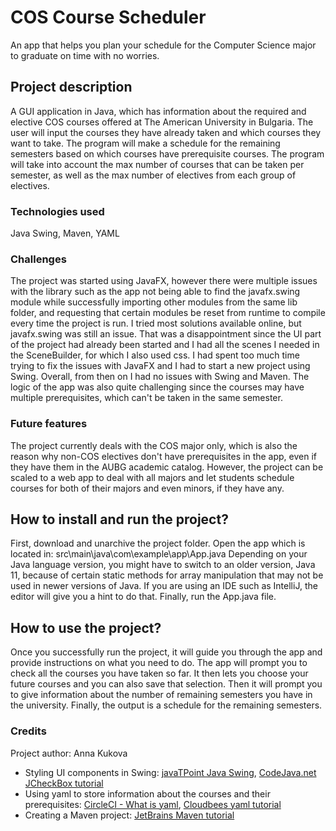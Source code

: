 # COS Course Scheduler
 
An app that helps you plan your schedule for the Computer Science major to graduate on time with no worries.

## Project description

A GUI application in Java, which has information about the required and elective COS courses offered at The American University in Bulgaria. The user will input the courses they have already taken and which courses they want to take. The program will make a schedule for the remaining semesters based on which courses have prerequisite courses. The program will take into account the max number of courses that can be taken per semester, as well as the max number of electives from each group of electives.

### Technologies used
Java Swing, Maven, YAML

### Challenges
The project was started using JavaFX, however there were multiple issues with the library such as the app not being able to find the javafx.swing module while successfully importing other modules from the same lib folder, and requesting that certain modules be reset from runtime to compile every time the project is run. I tried most solutions available online, but javafx.swing was still an issue. That was a disappointment since the UI part of the project had already been started and I had all the scenes I needed in the SceneBuilder, for which I also used css. I had spent too much time trying to fix the issues with JavaFX and I had to start a new project using Swing. Overall, from then on I had no issues with Swing and Maven.
The logic of the app was also quite challenging since the courses may have multiple prerequisites, which can't be taken in the same semester.
### Future features
The project currently deals with the COS major only, which is also the reason why non-COS electives don't have prerequisites in the app, even if they have them in the AUBG academic catalog. However, the project can be scaled to a web app to deal with all majors and let students schedule courses for both of their majors and even minors, if they have any.

## How to install and run the project?
First, download and unarchive the project folder. 
Open the app which is located in: src\main\java\com\example\app\App.java
Depending on your Java language version, you might have to switch to an older version, Java 11, because of certain static methods for array manipulation that may not be used in newer versions of Java. If you are using an IDE such as IntelliJ, the editor will give you a hint to do that.
Finally, run the App.java file.


## How to use the project?
Once you successfully run the project, it will guide you through the app and provide instructions on what you need to do.
The app will prompt you to check all the courses you have taken so far. It then lets you choose your future courses and you can also save that selection. Then it will prompt you to give information about the number of remaining semesters you have in the university. Finally, the output is a schedule for the remaining semesters.

### Credits
Project author: Anna Kukova
* Styling UI components in Swing: [javaTPoint Java Swing](https://www.javatpoint.com/java-swing), [CodeJava.net JCheckBox tutorial](https://www.codejava.net/java-se/swing/jcheckbox-basic-tutorial-and-examples)
* Using yaml to store information about the courses and their prerequisites: [CircleCI - What is yaml](https://circleci.com/blog/what-is-yaml-a-beginner-s-guide/?psafe_param=1&utm_source=google&utm_medium=sem&utm_campaign=sem-google-dg--emea-en-dsa-tROAS-auth-brand&utm_term=g_-_c__dsa_&utm_content=&gclid=Cj0KCQjwi46iBhDyARIsAE3nVrbC9_UamAU0IM6kJeYUlzcIdCVuwKbmb8sfBRlX-mPQiJvJffFCxbwaAuf9EALw_wcB), [Cloudbees yaml tutorial](https://www.cloudbees.com/blog/yaml-tutorial-everything-you-need-get-started)
* Creating a Maven project: [JetBrains Maven tutorial](https://www.jetbrains.com/idea/guide/tutorials/working-with-maven/creating-a-project/)








